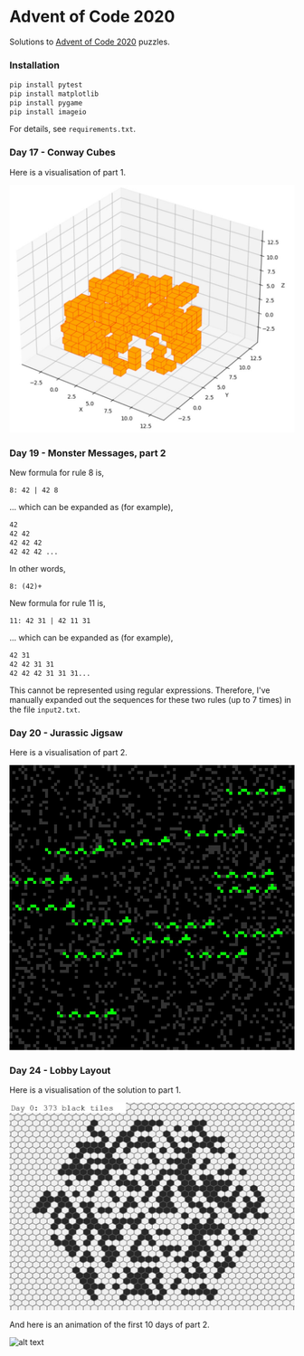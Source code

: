 # Advent of Code 2020
Solutions to [Advent of Code 2020](https://adventofcode.com/2020) puzzles.
### Installation
```
pip install pytest
pip install matplotlib
pip install pygame
pip install imageio
```
For details, see `requirements.txt`.
### Day 17 - Conway Cubes
Here is a visualisation of part 1.

![alt text](https://github.com/johntelforduk/advent-of-code-2020/blob/main/17-conway-cubes/visualisation.jpg "Conway Cubes visualisation.")

### Day 19 - Monster Messages, part 2
New formula for rule 8 is, 
```
8: 42 | 42 8
```
... which can be expanded as (for example),
```
42
42 42
42 42 42
42 42 42 ...
```
In other words,
```
8: (42)+
```
New formula for rule 11 is,
```
11: 42 31 | 42 11 31
```
... which can be expanded as (for example),
```
42 31
42 42 31 31
42 42 42 31 31 31...
```
This cannot be represented using regular expressions. Therefore, I've manually expanded out the sequences for these two rules (up to 7 times) in the file `input2.txt`.
### Day 20 - Jurassic Jigsaw
Here is a visualisation of part 2.

![alt text](https://github.com/johntelforduk/advent-of-code-2020/blob/main/20-jurassic-jigsaw/screenshot.jpg "Jurassic Jigsaw visualisation.")

### Day 24 - Lobby Layout
Here is a visualisation of the solution to part 1.

![alt text](https://github.com/johntelforduk/advent-of-code-2020/blob/main/24-lobby-layout/assets/day_0.jpg "Lobby Layout part 1.")

And here is an animation of the first 10 days of part 2.

![alt text](https://github.com/johntelforduk/advent-of-code-2020/blob/main/24-lobby-layout/assets/first_10_iterations.gif "Lobby Layout part 2.")
